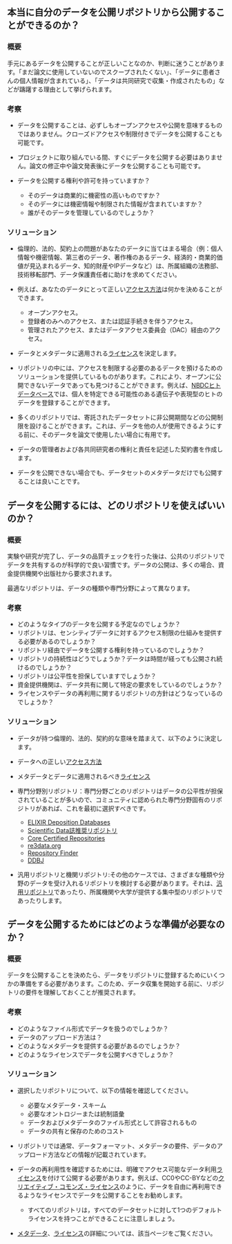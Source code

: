 ## **本当に自分のデータを公開リポジトリから公開することができるのか？**

### **概要**

手元にあるデータを公開することが正しいことなのか、判断に迷うことがあります。「まだ論文に使用していないのでスクープされたくない」、「データに患者さんの個人情報が含まれている」、「データは共同研究で収集・作成されたもの」などが躊躇する理由として挙げられます。

### **考察**

* データを公開することは、必ずしもオープンアクセスや公開を意味するものではありません。クローズドアクセスや制限付きでデータを公開することも可能です。
* プロジェクトに取り組んでいる間、すぐにデータを公開する必要はありません。論文の修正中や論文発表後にデータを公開することも可能です。
* データを公開する権利や許可を持っていますか？

    * そのデータは商業的に機密性の高いものですか？
    * そのデータには機密情報や制限された情報が含まれていますか？
    * 誰がそのデータを管理しているのでしょうか？

### **ソリューション**

* 倫理的、法的、契約上の問題があなたのデータに当てはまる場合（例：個人情報や機密情報、第三者のデータ、著作権のあるデータ、経済的・商業的価値が見込まれるデータ、知的財産やIPデータなど）は、所属組織の法務部、技術移転部門、データ保護責任者に助けを求めてください。
* 例えば、あなたのデータにとって正しい[アクセス方法](/sharing#%E3%83%87%E3%83%BC%E3%82%BF%E5%85%B1%E6%9C%89%E3%81%AE%E3%81%9F%E3%82%81%E3%81%AB%E4%BD%95%E3%82%92%E8%80%83%E6%85%AE%E3%81%99%E3%81%B9%E3%81%8D%E3%81%8B%EF%BC%9F)は何かを決めることができます。

    * オープンアクセス。
    * 登録者のみへのアクセス、または認証手続きを伴うアクセス。
    * 管理されたアクセス、またはデータアクセス委員会（DAC）経由のアクセス。

* データとメタデータに適用される[ライセンス](/licensing)を決定します。
* リポジトリの中には、アクセスを制限する必要のあるデータを預けるためのソリューションを提供しているものがあります。これにより、オープンに公開できないデータであっても見つけることができます。例えば、[NBDCヒトデータベース](https://humandbs.biosciencedbc.jp/)では、個人を特定できる可能性のある遺伝子や表現型のヒトのデータを登録することができます。
* 多くのリポジトリでは、寄託されたデータセットに非公開期間などの公開制限を設けることができます。これは、データを他の人が使用できるようにする前に、そのデータを論文で使用したい場合に有用です。
* データの管理者および各共同研究者の権利と責任を記述した契約書を作成します。
* データを公開できない場合でも、データセットのメタデータだけでも公開することは良いことです。

## **データを公開するには、どのリポジトリを使えばいいのか？**

### **概要**

実験や研究が完了し、データの品質チェックを行った後は、公共のリポジトリでデータを共有するのが科学的で良い習慣です。データの公開は、多くの場合、資金提供機関や出版社から要求されます。

最適なリポジトリは、データの種類や専門分野によって異なります。

### **考察**

* どのようなタイプのデータを公開する予定なのでしょうか？
* リポジトリは、センシティブデータに対するアクセス制限の仕組みを提供する必要があるのでしょうか？
* リポジトリ経由でデータを公開する権利を持っているのでしょうか？
* リポジトリの持続性はどうでしょうか？データは時間が経っても公開され続けるのでしょうか？
* リポジトリは公平性を担保していますでしょうか？
* 資金提供機関は、データ共有に関して特定の要求をしているのでしょうか？
* ライセンスやデータの再利用に関するリポジトリの方針はどうなっているのでしょうか？

### **ソリューション**

* データが持つ倫理的、法的、契約的な意味を踏まえて、以下のように決定します。

* データへの正しい[アクセス方法](/sharing#%E3%83%87%E3%83%BC%E3%82%BF%E5%85%B1%E6%9C%89%E3%81%AE%E3%81%9F%E3%82%81%E3%81%AB%E4%BD%95%E3%82%92%E8%80%83%E6%85%AE%E3%81%99%E3%81%B9%E3%81%8D%E3%81%8B%EF%BC%9F)
* メタデータとデータに適用されるべき[ライセンス](/licensing)

* 専門分野別リポジトリ：専門分野ごとのリポジトリはデータの公平性が担保されていることが多いので、コミュニティに認められた専門分野固有のリポジトリがあれば、これを最初に選択すべきです。

    * [ELIXIR Deposition Databases](https://elixir-europe.org/platforms/data/elixir-deposition-databases)
    * [Scientific Data誌推奨リポジトリ](https://www.nature.com/sdata/policies/repositories)
    * [Core Certified Repositories](https://www.coretrustseal.org/why-certification/certified-repositories/https://www.coretrustseal.org/why-certification/certified-repositories/)
    * [re3data.org](https://www.re3data.org/search?query=&certificates%5B%5D=CoreTrustSeal)
    * [Repository Finder](https://repositoryfinder.datacite.org/)
    * [DDBJ](https://www.ebi.ac.uk/submission/)

* 汎用リポジトリと機関リポジトリ:その他のケースでは、さまざまな種類や分野のデータを受け入れるリポジトリを検討する必要があります。それは、[汎用リポジトリ](https://www.nature.com/sdata/policies/repositories#general)であったり、所属機関や大学が提供する集中型のリポジトリであったりします。

## **データを公開するためにはどのような準備が必要なのか？**

### **概要**

データを公開することを決めたら、データをリポジトリに登録するためにいくつかの準備をする必要があります。このため、データ収集を開始する前に、リポジトリの要件を理解しておくことが推奨されます。

### **考察**

* どのようなファイル形式でデータを扱うのでしょうか？
* データのアップロード方法は？
* どのようなメタデータを提供する必要があるのでしょうか？
* どのようなライセンスでデータを公開すべきでしょうか？

### **ソリューション**

* 選択したリポジトリについて、以下の情報を確認してください。

    * 必要なメタデータ・スキーム
    * 必要なオントロジーまたは統制語彙
    * データおよびメタデータのファイル形式として許容されるもの
    * データの共有と保存のためのコスト

* リポジトリでは通常、データフォーマット、メタデータの要件、データのアップロード方法などの情報が記載されています。
* データの再利用性を確認するためには、明確でアクセス可能なデータ利用[ライセンス](/licensing)を付けて公開する必要があります。例えば、CC0やCC-BYなどの[クリエイティブ・コモンズ・ライセンス](https://creativecommons.jp/)のように、データを自由に再利用できるようなライセンスでデータを公開することをお勧めします。

    * すべてのリポジトリは，すべてのデータセットに対して1つのデフォルトライセンスを持つことができることに注意しましょう。

* [メタデータ](/metadata_management)、[ライセンス](/licensing)の詳細については、該当ページをご覧ください。